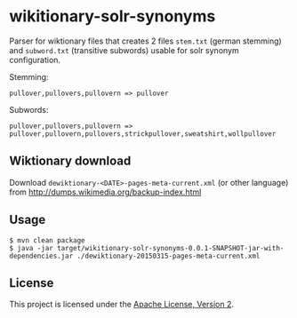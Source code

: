 # wikitionary-solr-synonyms

Parser for wiktionary files that creates 2 files `stem.txt` (german stemming) and `subword.txt` 
(transitive subwords) usable for solr synonym configuration.

Stemming:
```
pullover,pullovers,pullovern => pullover
```

Subwords:
```
pullover,pullovers,pullovern => pullover,pullovern,pullovers,strickpullover,sweatshirt,wollpullover
```

## Wiktionary download

Download `dewiktionary-<DATE>-pages-meta-current.xml` (or other language) from http://dumps.wikimedia.org/backup-index.html

## Usage

    $ mvn clean package
    $ java -jar target/wikitionary-solr-synonyms-0.0.1-SNAPSHOT-jar-with-dependencies.jar ./dewiktionary-20150315-pages-meta-current.xml 

## License

This project is licensed under the [Apache License, Version 2](http://www.apache.org/licenses/LICENSE-2.0.html).

